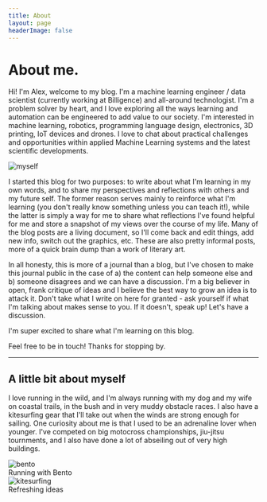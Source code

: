 ```yaml
---
title: About
layout: page
headerImage: false
---
```



<h1>About me.</h1>

<p>Hi! I'm Alex, welcome to my blog. I'm a machine learning engineer / data scientist (currently working at Billigence) and all-around technologist. I'm a problem solver by heart, and I love exploring all the ways learning and automation can be engineered to add value to our society. I'm interested in machine learning, robotics, programming language design, electronics, 3D printing, IoT devices and drones. I love to chat about practical challenges and opportunities within applied Machine Learning systems and the latest scientific developments.</p>

<div class="side-by-side">
    <div class="toleft">
        <img class="image" src="{{ site.url }}/assets/images/profile.png" alt="myself">
    </div>
    <div class="toright">
        <p>I started this blog for two purposes: to write about what I'm learning in my own words, and to share my perspectives and reflections with others and my future self. The former reason serves mainly to reinforce what I'm learning (you don't really know something unless you can teach it!), while the latter is simply a way for me to share what reflections I've found helpful for me and store a snapshot of my views over the course of my life. Many of the blog posts are a living document, so I'll come back and edit things, add new info, switch out the graphics, etc. These are also pretty informal posts, more of a quick brain dump than a work of literary art.</p>
    </div>
</div>
In all honesty, this is more of a journal than a blog, but I've chosen to make this journal public in the case of a) the content can help someone else and b) someone disagrees and we can have a discussion. I'm a big believer in open, frank critique of ideas and I believe the best way to grow an idea is to attack it. Don't take what I write on here for granted - ask yourself if what I'm talking about makes sense to you. If it doesn't, speak up! Let's have a discussion.

<p>I'm super excited to share what I'm learning on this blog.</p>
<p>Feel free to be in touch! Thanks for stopping by.</p>

---

<h2>A little bit about myself</h2>


<div class="side-by-side">
    <div class="toleft">
		<p>I love running in the wild, and I'm always running with my dog and my wife on coastal trails, in the bush and in very muddy obstacle races. I also have a kitesurfing gear that I'll take out when the winds are strong enough for sailing.
		One curiosity about me is that I used to be an adrenaline lover when younger. I've competed on big motocross championships, jiu-jitsu tournments, and I also have done a lot of abseiling out of very high buildings.</p>
    </div>
    <div class="toright">
		<img class="image" src="{{ site.url }}/assets/images/bento.jpeg" alt="bento">
		<figcaption class="caption">Running with Bento</figcaption>
    </div>
</div>
<div>
	<img class="image" src="{{ site.url }}/assets/images/kite.jpeg" alt="kitesurfing">
	<figcaption class="caption">Refreshing ideas</figcaption>
</div>